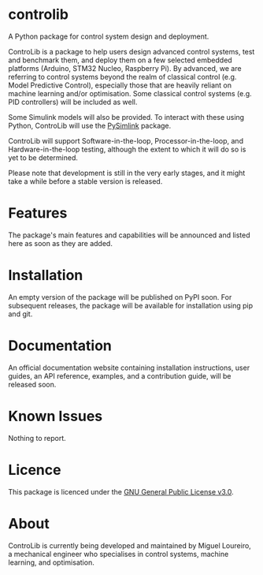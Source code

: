 # controlib

A Python package for control system design and deployment.

ControLib is a package to help users design advanced control systems, test and benchmark them, and deploy them on a few selected embedded platforms (Arduino, STM32 Nucleo, Raspberry Pi). By advanced, we are referring to control systems beyond the realm of classical control (e.g. Model Predictive Control), especially those that are heavily reliant on machine learning and/or optimisation. Some classical control systems (e.g. PID controllers) will be included as well.

Some Simulink models will also be provided. To interact with these using Python, ControLib will use the [PySimlink](https://github.com/lharri73/PySimlink) package.

ControLib will support Software-in-the-loop, Processor-in-the-loop, and Hardware-in-the-loop testing, although the extent to which it will do so is yet to be determined.

Please note that development is still in the very early stages, and it might take a while before a stable version is released.

# Features

The package's main features and capabilities will be announced and listed here as soon as they are added.

# Installation

An empty version of the package will be published on PyPI soon. For subsequent releases, the package will be available for installation using pip and git.

# Documentation

An official documentation website containing installation instructions, user guides, an API reference, examples, and a contribution guide,  will be released soon.

# Known Issues

Nothing to report.

# Licence

This package is licenced under the [GNU General Public License v3.0](LICENSE).

# About

ControLib is currently being developed and maintained by Miguel Loureiro, a mechanical engineer who specialises in control systems, machine learning, and optimisation.
